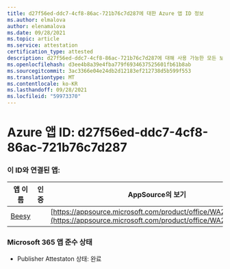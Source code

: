 ```yaml
---
title: d27f56ed-ddc7-4cf8-86ac-721b76c7d287에 대한 Azure 앱 ID 정보
ms.author: elmalova
author: elenamalova
ms.date: 09/28/2021
ms.topic: article
ms.service: attestation
certification_type: attested
description: d27f56ed-ddc7-4cf8-86ac-721b76c7d287에 대해 사용 가능한 모든 보안 및 규정 준수 정보입니다.
ms.openlocfilehash: d3ee4b8a39e4fba779f6934637525601fb61b8ab
ms.sourcegitcommit: 3ac3366e04e24db2d12183ef212738d5b599f553
ms.translationtype: MT
ms.contentlocale: ko-KR
ms.lasthandoff: 09/28/2021
ms.locfileid: "59973370"
---
```

# <a name="azure-app-id-d27f56ed-ddc7-4cf8-86ac-721b76c7d287"></a>Azure 앱 ID: d27f56ed-ddc7-4cf8-86ac-721b76c7d287


### <a name="apps-associated-with-this-id"></a>이 ID와 연결된 앱:
| **앱 이름** | **인증** | **AppSource의 보기** |
|--------------|---------------|-----------------------|
| [Beesy](https://docs.microsoft.com/microsoft-365-app-certification/forward/WA200001248) |  | [https://appsource.microsoft.com/product/office/WA200001248](https://appsource.microsoft.com/product/office/WA200001248) |

### <a name="microsoft-365-app-compliance-status"></a>Microsoft 365 앱 준수 상태
- Publisher Attestaton 상태: 완료
